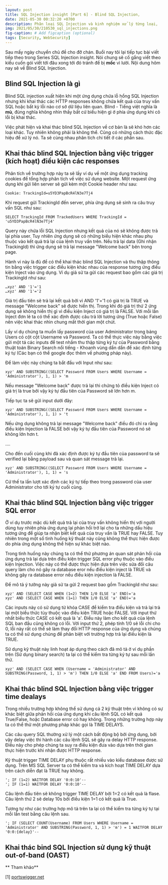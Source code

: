 ```yaml
---
layout: post
title: SQL Injection insight [Part 6] - Blind SQL Injection,
date: 2021-05-30 00:32:20 +0700
description: Phân loại SQL Injection và kinh nghiệm xử lý từng loại,
img: 2021/05/30/210530_sql_injections.png
fig-caption: # Add figcaption (optional)
tags: [Security, WebSecurity]
---
```

Sau mấy ngày chuyển chủ đề cho đỡ chán. Buổi nay tôi lại tiếp tục bài viết tiếp theo trong Series SQL Injection insight. Nói chung sẽ cố gắng viết theo kiểu cuốn gói viết tới đâu xong tới đó tránh để bị **mốc** vì lười. Nội dung hôm nay sẽ về Blind SQL Injection.


## Blind SQL Injection là gì
Blind SQL injection xuất hiện khi một ứng dụng chứa lỗ hổng SQL Injection nhưng khi khai thác các HTTP responses không chứa kết quả của truy vấn SQL hoặc bất kỳ lỗi nào cơ sở dữ liệu liên quan. Blind - Tiếng việt nghĩa là **mù**, đúng nghĩa không nhìn thấy bất cứ biểu hiện gì ở phía ứng dụng khi cõ lỗi bị khai thác.

Việc phát hiện và khai thác blind SQL Injection về cơ bản là sẽ khó hơn các loại khác. Tuy nhiên không phải là không thể. Cũng có những cách thức đặc hiệu để xử lý nó. Ta sẽ cùng nhau phân tích chi tiết ở các phần sau.

## Khai thác blind SQL Injection bằng việc trigger (kích hoạt) điều kiện các responses

Phân tích về trường hợp này ta sẽ lấy ví dụ về một ứng dụng tracking cookies để tổng hợp phân tích về việc sử dụng website. Một request ứng dụng khi gửi liên server sẽ gửi kèm một Cookie header như sau:

```
Cookie: TrackingId=u5YD3PapBcR4lN3e7Tj4
```
Khi request gửi TrackingId đến server, phía ứng dụng sẽ sinh ra câu truy vấn SQL như sau:

```
SELECT TrackingId FROM TrackedUsers WHERE TrackingId = 'u5YD3PapBcR4lN3e7Tj4'
```
Query này chứa lỗi SQL Injection nhưng kết quả của nó sẽ không được trả lại phía user. Tuy nhiên ứng dụng sẽ có những biểu hiện khác nhau phụ thuộc vào kết quả trả lại của lệnh truy vấn trên. Nếu trả lại data (Ghi nhận TrackingId) thì ứng dụng sẽ trả lại message "Welcome back" bên trong page.

Hành vi này là đủ để có thể khai thác blind SQL Injection và thu thập thông tin bằng việc trigger các điều kiện khác nhau của response tương ứng điều kiện Inject vào ứng dụng. Ví dụ giả sử ta gửi các request bao gồm các giá trị TrackingId như sau:

```
…xyz' AND '1'='1
…xyz' AND '1'='2
```
Giá trị đầu tiên sẽ trả lại kết quả bởi vì AND '1'='1 có giá trị là TRUE và message "Welcome back" sẽ được hiển thị. Trong khi đó giá trị thứ 2 ứng dụng sẽ không hiển thị gì vì điều kiện Inject có giá trị là FALSE. Với mỗi lần Inject đơn lẻ ta có thể xác định được câu trả lời tương ứng (True hoặc False) nên việc khai thác nhìn chung mất thời gian một chút.

Lấy ví dụ chúng ta muốn lấy password của user Administrator trong bảng Users có cột cột Username và Password. Ta có thể thực việc này bằng việc gửi một tá các inputs để test nhầm thu thập từng ký tự của Password bằng thuật toán Binary Search nổi tiếng - Khoanh vùng dần dần để xác định từng ký tự (Các bạn có thể google đọc thêm về phương pháp này). 

Để làm việc này chúng ta bắt đầu với Input như sau:

```
xyz' AND SUBSTRING((SELECT Password FROM Users WHERE Username = 'Administrator'), 1, 1) > 'm
```

Nếu message "Welcome back" được trả lại thì chứng tỏ điều kiện Inject có giá trị là true bởi vậy ký tự đầu tiên của Password sẽ lớn hơn m.

Tiếp tục ta sẽ gửi input dưới đây:

```
xyz' AND SUBSTRING((SELECT Password FROM Users WHERE Username = 'Administrator'), 1, 1) > 't
```

Nếu ứng dụng không trả lại message "Welcome back" điều đó chỉ ra rằng điều kiện Injection là FALSE bởi vậy ký tự đầu tiên của Password nó sẽ không lớn hơn t.

....

Cho đến cuối cùng khi đã xác định được ký tự đầu tiên của password ta sẽ verified lại bằng payload sau và quan sát message trả lại.

```
xyz' AND SUBSTRING((SELECT Password FROM Users WHERE Username = 'Administrator'), 1, 1) = 's
```

Cứ thế ta lần lượt xác định các ký tự tiếp theo trong password của user Administrator cho tới ký tự cuối cùng.

## Khai thác blind SQL Injection bằng việc trigger SQL error


Ở ví dụ trước mặc dù kết quả trả lại của truy vấn không hiển thị với người dùng tuy nhiên phía ứng dụng lại phản hồi trở lại cho ta những dấu hiệu tương ứng để giúp ta nhận biết kết quả của truy vấn là TRUE hay FALSE. Tuy nhiên trong một số tình huống kỹ thuật này cũng không thể thực hiện được do phía ứng dụng không thể hiện sự khác biệt nào. 

Trong tình huống này chúng ta có thể thử phương án quan sát phản hồi của ứng dụng trả lại dựa trên điều kiện trigger SQL error phụ thuộc vào điều kiện Injection. Việc này có thể được thực hiện dựa trên việc sửa đổi câu query làm cho nó gây ra database eror nếu điều kiện inject là TRUE và không gây ra database error nếu điều kiện injection là FALSE.

Để mô tả ý tưởng này giả sử ta gửi 2 request bao gồm TrackingId như sau:

```
xyz' AND (SELECT CASE WHEN (1=2) THEN 1/0 ELSE 'a' END)='a
xyz' AND (SELECT CASE WHEN (1=1) THEN 1/0 ELSE 'a' END)='a
```
Các inputs này có sử dụng từ khóa CASE để kiểm tra điều kiện và trả lại trả lại một biểu thức tùy thuộc vào điều kiện TRUE hoặc FALSE. Với input thứ nhất biểu thức CASE có kết quả là 'a'. Điều này làm cho kết quả của lệnh SQL ban đầu cũng không có lỗi. Với input thứ 2, phép tính 1/0 sẽ lỗi chi cho 0, lỗi này rất có thể sẽ làm thay đổi HTTP response của ứng dụng và chúng ta có thể sử dụng chúng để phân biệt với trường hợp trả lại điều kiện là TRUE.

Sử dụng kỹ thuật này linh hoạt áp dụng theo cách đã mô tả ở ví dụ phần trên (Sử dụng binary search) ta lại có thể kiểm tra từng ký tự sau mỗi lần thử.

```
xyz' AND (SELECT CASE WHEN (Username = 'Administrator' AND SUBSTRING(Password, 1, 1) > 'm') THEN 1/0 ELSE 'a' END FROM Users)='a
```

## Khai thác blind SQL Injection bằng việc trigger time dealays

Trong nhiều trường hợp không thể sử dụng cả 2 kỹ thuật trên vì không có sự khác biệt giữa phản hồi của ứng dụng khi câu lệnh SQL có kết quả True/False, hoặc Database error có hay không. Trong những trường hợp này ta có thể thử một phương pháp khác gọi là TIME DELAYS.

Các câu query SQL thường xử lý một cách bất động bộ bởi ứng dụng, bởi vậy delay việc thi hành các câu lệnh SQL sẽ gây ra delay HTTP response. Điều này cho phép chúng ta suy ra điều kiện đưa vào dựa trên thời gian thực hiện trước khi nhận được HTTP response.

Kỹ thuật trigger TIME DELAY phụ thuộc rất nhiều vào kiểu database được sử dụng. Trên MS SQL Server ta có thể kiểm tra và kích hoạt TIME DELAY dựa trên cách diễn đạt là TRUE hay không.

```
'; IF (1=2) WAITFOR DELAY '0:0:10'--
'; IF (1=1) WAITFOR DELAY '0:0:10'--
```

Câu lệnh đầu tiên sẽ không trigger TIME DELAY bởi 1=2 có kết quả là flase. Câu lệnh thứ 2 sẽ delay 10s bởi điều kiện 1=1 có kết quả là True.

Tương tự như các trường hợp mô tả trên ta lại có thể kiểm tra từng ký tự tại mỗi lần test bằng câu lệnh sau.

```
'; IF (SELECT COUNT(Username) FROM Users WHERE Username = 'Administrator' AND SUBSTRING(Password, 1, 1) > 'm') = 1 WAITFOR DELAY '0:0:{delay}'--
```




## Khai thác bind SQL Injection sử dụng kỹ thuật out-of-band (OAST) 


** Tham khảo**

[1] [portswigger.net](https://portswigger.net/web-security/sql-injection/blind)